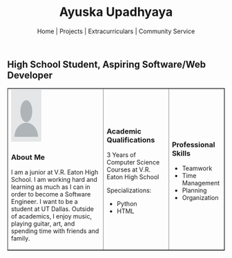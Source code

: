 <html lang="en">
<head>
    <meta charset="UTF-8">
    <meta name="viewport" content="width=device-width, initial-scale=1.0">
</head>
<body>
    <header>
        <h1>Ayuska Upadhyaya</h1>
        <p>Home | Projects | Extracurriculars | Community Service</p>
    </header>
    <h2>High School Student, Aspiring Software/Web Developer</h2>
    <table border="1">
        <tr>
            <td>
                <img src="blank-profile-picture-973460_1280.webp" width="70" height="120" class="center">
                <h3>About Me</h3> 
                <p>
                    I am a junior at V.R. Eaton High School. I am working hard and learning as much as I can in order to become a Software Engineer. I want to be a student at UT Dallas. Outside of academics, I enjoy music, playing guitar, art, and spending time with friends and family.
                </p>
            </td>
            <td>
                <h3>Academic Qualifications</h3>
                <p>3 Years of Computer Science Courses at V.R. Eaton High School</p>
                <p>Specializations:</p>
                <ul>
                    <li>Python</li>
                    <li>HTML</li>
                </ul>
            </td>
            <td>
                <h3>Professional Skills</h3>
                <ul>
                    <li>Teamwork</li>
                    <li>Time Management</li>
                    <li>Planning</li>
                    <li>Organization</li>
                </ul>
            </td>
        </tr>
    </table>

</body>
</html>
